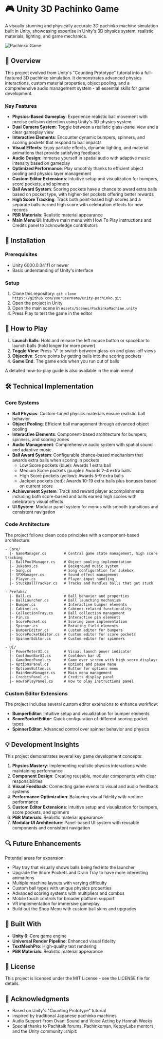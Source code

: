 # 🎮 Unity 3D Pachinko Game

A visually stunning and physically accurate 3D pachinko machine simulation built in Unity, showcasing expertise in Unity's 3D physics system, realistic materials, lighting, and game mechanics.

![Pachinko Game](https://via.placeholder.com/800x400?text=Pachinko+Game+Screenshot)

## 📖 Overview

This project evolved from Unity's "Counting Prototype" tutorial into a full-featured 3D pachinko simulation. It demonstrates advanced physics interactions, custom material properties, object pooling, and a comprehensive audio management system - all essential skills for game development.

### Key Features

- **Physics-Based Gameplay**: Experience realistic ball movement with precise collision detection using Unity's 3D physics system
- **Dual Camera System**: Toggle between a realistic glass-panel view and a clear gameplay view
- **Interactive Elements**: Encounter dynamic bumpers, spinners, and scoring pockets that respond to ball impacts
- **Visual Effects**: Enjoy particle effects, dynamic lighting, and material animations that provide satisfying feedback
- **Audio Design**: Immerse yourself in spatial audio with adaptive music intensity based on gameplay
- **Optimized Performance**: Play smoothly thanks to efficient object pooling and physics layer management
- **Custom Editor Extensions**: Intuitive setup and visualization for bumpers, score pockets, and spinners
- **Ball Award System**: Scoring pockets have a chance to award extra balls based on pocket type, with higher-tier pockets offering better rewards
- **High Score Tracking**: Track both point-based high scores and a separate balls earned high score with celebration effects for new records
- **PBR Materials**: Realistic material appearance
- **Main Menu UI**: Intuitive main menu with How To Play instructions and Credits panel to acknowledge contributors

## 🚀 Installation

### Prerequisites

- Unity 6000.0.041f1 or newer
- Basic understanding of Unity's interface

### Setup

1. Clone this repository: `git clone https://github.com/yourusername/unity-pachinko.git`
2. Open the project in Unity
3. Open the main scene in `Assets/Scenes/PachinkoMachine.unity`
4. Press Play to test the game in the editor

## 🎯 How to Play

1. **Launch Balls**: Hold and release the left mouse button or spacebar to launch balls (hold longer for more power)
2. **Toggle View**: Press 'V' to switch between glass-on and glass-off views
3. **Objective**: Score points by getting balls into the scoring pockets
4. **Game End**: The game ends when you run out of balls

A detailed how-to-play guide is also available in the main menu!

## 🛠️ Technical Implementation

### Core Systems

- **Ball Physics**: Custom-tuned physics materials ensure realistic ball behavior
- **Object Pooling**: Efficient ball management through advanced object pooling
- **Interactive Elements**: Component-based architecture for bumpers, spinners, and scoring zones
- **Audio Management**: Comprehensive audio system with spatial sound and adaptive music
- **Ball Award System**: Configurable chance-based mechanism that awards extra balls when scoring in pockets
  - Low Score pockets (blue): Awards 1 extra ball
  - Medium Score pockets (purple): Awards 2-4 extra balls
  - High Score pockets (yellow): Awards 5-9 extra balls
  - Jackpot pockets (red): Awards 10-19 extra balls plus bonuses based on current score
- **Achievement System**: Track and reward player accomplishments including both score-based and balls earned high scores with celebratory visual effects
- **UI System**: Modular panel system for menus with smooth transitions and consistent navigation

### Code Architecture

The project follows clean code principles with a component-based architecture:

```
- Core/
  |- GameManager.cs        # Central game state management, high score tracking
  |- BallPoolManager.cs    # Object pooling implementation  
  |- Jukebox.cs            # Background music system
  |- Song.cs               # Song configuration for Jukebox
  |- SFXManager.cs         # Sound effect management
  |- Player.cs             # Player input handling
  |- StuckBallTracker.cs   # Tracks and handles balls that get stuck

- Prefabs/
  |- Ball.cs               # Ball behavior and properties
  |- BallLauncher.cs       # Ball launching mechanism
  |- Bumper.cs             # Interactive bumper elements
  |- Cabinet.cs            # Cabinet-related functionality
  |- CollectionTray.cs     # Ball collection management
  |- Pin.cs                # Interactive pin elements
  |- ScorePocket.cs        # Scoring zone implementation
  |- Spinner.cs            # Rotating field elements
  |- BumperEditor.cs       # Custom editor for bumpers
  |- ScorePocketEditor.cs  # Custom editor for score pockets
  |- SpinnerEditor.cs      # Custom editor for spinners
  
- UI/
  |- PowerMeterUI.cs       # Visual launch power indicator
  |- CooldownBarUI.cs      # Cooldown bar UI
  |- GameOverPanel.cs      # Game over screen with high score displays
  |- OptionsPanel.cs       # Options and pause menu
  |- OptionsButton.cs      # Button for options menu
  |- MainMenuManager.cs    # Main menu management
  |- CreditsPanel.cs       # Credits display panel
  |- HowToPlayPanel.cs     # How to play instructions panel
```

### Custom Editor Extensions

The project includes several custom editor extensions to enhance workflow:
- **BumperEditor**: Intuitive setup and visualization for bumper elements
- **ScorePocketEditor**: Quick configuration of different scoring pocket types
- **SpinnerEditor**: Advanced control over spinner behavior and physics

## 💡 Development Insights

This project demonstrates several key game development concepts:

1. **Physics Mastery**: Implementing realistic physics interactions while maintaining performance
2. **Component Design**: Creating reusable, modular components with clear responsibilities
3. **Visual Feedback**: Connecting game events to visual and audio feedback systems
4. **Performance Optimization**: Balancing visual fidelity with runtime performance
5. **Custom Editor Extensions**: Intuitive setup and visualization for bumpers, score pockets, and spinners
6. **PBR Materials**: Realistic material appearance
7. **Modular UI Architecture**: Panel-based UI system with reusable components and consistent navigation

## 🔍 Future Enhancements

Potential areas for expansion:
- Play tray that visually shows balls being fed into the launcher
- Upgrade the Score Pockets and Drain Tray to have more interesting animations
- Multiple machine layouts with varying difficulty
- Custom ball types with unique physics properties
- Advanced scoring systems with multipliers and combos
- Mobile touch controls for broader platform support
- VR implementation for immersive gameplay
- Build out the Shop Menu with custom ball skins and upgrades

## 🧰 Built With

- **Unity 6**: Core game engine
- **Universal Render Pipeline**: Enhanced visual fidelity
- **TextMeshPro**: High-quality text rendering
- **PBR Materials**: Realistic material appearance

## 📝 License

This project is licensed under the MIT License - see the LICENSE file for details.

## 🙏 Acknowledgments

- Based on Unity's "Counting Prototype" tutorial
- Inspired by traditional Japanese pachinko machines
- Audio Support From Ovani Sound and Voice Acting by Hannah Weeks
- Special thanks to Pachitalk forums, Pachinkoman, KeppyLabs mentors and the Unity community :shipit: